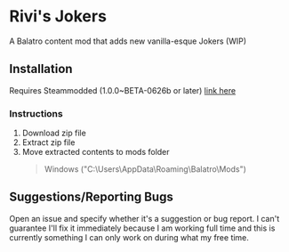 # Rivi's Jokers

A Balatro content mod that adds new vanilla-esque Jokers (WIP)

## Installation

Requires Steammodded  (1.0.0~BETA-0626b or later) [link here](https://github.com/Steamodded/smods)

### Instructions
1. Download zip file
2. Extract zip file
3. Move extracted contents to mods folder
   > Windows ("C:\Users<USER>\AppData\Roaming\Balatro\Mods")

## Suggestions/Reporting Bugs

Open an issue and specify whether it's a suggestion or bug report. 
I can't guarantee I'll fix it immediately because I am working full time and this is currently something I can only work on during what my free time.
